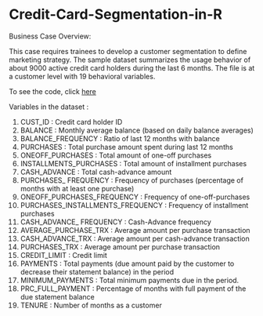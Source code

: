 # Credit-Card-Segmentation-in-R

Business Case Overview:

This case requires trainees to develop a customer segmentation to define marketing strategy. The
sample dataset summarizes the usage behavior of about 9000 active credit card holders during the
last 6 months. The file is at a customer level with 19 behavioral variables.

To see the code, click <a href="https://github.com/MohitKedia/Credit-Card-Segmentation-in-R">here</a>


Variables in the dataset :

 1. CUST_ID                          : Credit card holder ID
 2. BALANCE                          : Monthly average balance (based on daily balance averages)
 3. BALANCE_FREQUENCY                : Ratio of last 12 months with balance
 4. PURCHASES                        : Total purchase amount spent during last 12 months
 5. ONEOFF_PURCHASES                 : Total amount of one-off purchases
 6. INSTALLMENTS_PURCHASES           : Total amount of installment purchases
 7. CASH_ADVANCE                     : Total cash-advance amount
 8. PURCHASES_ FREQUENCY             : Frequency of purchases (percentage of months with at least one purchase)
 9. ONEOFF_PURCHASES_FREQUENCY       : Frequency of one-off-purchases
10. PURCHASES_INSTALLMENTS_FREQUENCY : Frequency of installment purchases
11. CASH_ADVANCE_ FREQUENCY          : Cash-Advance frequency
12. AVERAGE_PURCHASE_TRX             : Average amount per purchase transaction
13. CASH_ADVANCE_TRX                 : Average amount per cash-advance transaction
14. PURCHASES_TRX                    : Average amount per purchase transaction
15. CREDIT_LIMIT                     : Credit limit
16. PAYMENTS                         : Total payments (due amount paid by the customer to decrease their statement balance) in the period
17. MINIMUM_PAYMENTS                 : Total minimum payments due in the period.
18. PRC_FULL_PAYMENT                 : Percentage of months with full payment of the due statement balance
19. TENURE                           : Number of months as a customer
